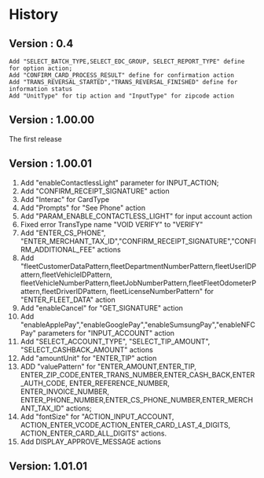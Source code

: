 # History
## Version :  0.4
    Add "SELECT_BATCH_TYPE,SELECT_EDC_GROUP, SELECT_REPORT_TYPE" define for option action;
    Add "CONFIRM_CARD_PROCESS_RESULT" define for confirmation action
    Add "TRANS_REVERSAL_STARTED","TRANS_REVERSAL_FINISHED" define for information status
    Add "UnitType" for tip action and "InputType" for zipcode action

## Version :  1.00.00
   The first release

## Version :  1.00.01
   1. Add "enableContactlessLight" parameter for INPUT_ACTION;
   2. Add "CONFIRM_RECEIPT_SIGNATURE" action
   3. Add "Interac" for CardType
   4. Add "Prompts" for "See Phone" action
   5. Add "PARAM_ENABLE_CONTACTLESS_LIGHT" for input account action
   6. Fixed error TransType name "VOID VERIFY" to "VERIFY"
   7. Add "ENTER_CS_PHONE", "ENTER_MERCHANT_TAX_ID","CONFIRM_RECEIPT_SIGNATURE","CONFIRM_ADDITIONAL_FEE" actions
   8. Add "fleetCustomerDataPattern,fleetDepartmentNumberPattern,fleetUserIDPattern,fleetVehicleIDPattern,
          fleetVehicleNumberPattern,fleetJobNumberPattern,fleetFleetOdometerPattern,fleetDriverIDPattern,
          fleetLicenseNumberPattern" for "ENTER_FLEET_DATA" action
   9. Add "enableCancel" for "GET_SIGNATURE" action
   10. Add "enableApplePay","enableGooglePay","enableSumsungPay","enableNFCPay" parameters for "INPUT_ACCOUNT" action
   11. Add "SELECT_ACCOUNT_TYPE", "SELECT_TIP_AMOUNT", "SELECT_CASHBACK_AMOUNT" actions
   12. Add "amountUnit" for "ENTER_TIP" action
   13. ADD "valuePattern" for "ENTER_AMOUNT,ENTER_TIP, ENTER_ZIP_CODE,ENTER_TRANS_NUMBER,ENTER_CASH_BACK,ENTER_AUTH_CODE,
        ENTER_REFERENCE_NUMBER, ENTER_INVOICE_NUMBER, ENTER_PHONE_NUMBER,ENTER_CS_PHONE_NUMBER,ENTER_MERCHANT_TAX_ID" actions;
   14. Add "fontSize" for "ACTION_INPUT_ACCOUNT, ACTION_ENTER_VCODE,ACTION_ENTER_CARD_LAST_4_DIGITS,
           ACTION_ENTER_CARD_ALL_DIGITS" actions.
   15. Add DISPLAY_APPROVE_MESSAGE actions

## Version: 1.01.01
